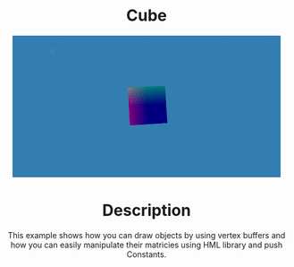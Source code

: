 <div align = "center">
  
# Cube
![](https://github.com/I6-6-6I/Vulkan-Examples/blob/master/Cube/Cube.gif)
  
# Description
  
  This example shows how you can draw objects by using vertex buffers and how you can easily manipulate their matricies using HML library and push Constants.
  
</div>
